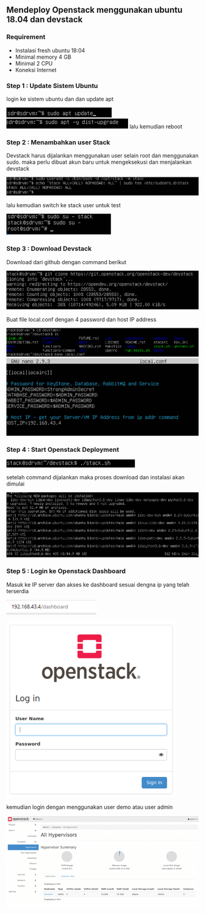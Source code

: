 ## Mendeploy Openstack menggunakan ubuntu 18.04 dan devstack

### Requirement
- Instalasi fresh ubuntu 18:04
- Minimal memory 4 GB
- Minimal 2 CPU
- Koneksi Internet

### Step 1 : Update Sistem Ubuntu
login ke sistem ubuntu dan dan update apt

![](images/1.PNG)
![](images/2.PNG)
lalu kemudian reboot

### Step 2 : Menambahkan user Stack
Devstack harus dijalankan menggunakan user selain root dan menggunakan sudo. maka perlu dibuat akun baru untuk mengeksekusi dan menjalankan devstack

![](images/3.PNG)

lalu kemudian switch ke stack user untuk test

![](images/4.PNG)

### Step 3 : Download Devstack

Download dari github dengan command berikut

![](images/5.PNG)

Buat file local.conf dengan 4 password dan host IP address

![](images/6.PNG)
![](images/7.PNG)

### Step 4 : Start Openstack Deployment

![](images/8.PNG)

setelah command dijalankan maka proses download dan instalasi akan dimulai

![](images/9.PNG)

### Step 5 : Login ke Openstack Dashboard

Masuk ke IP server dan akses ke dashboard sesuai dengna ip yang telah terserdia

![](images/10.PNG)

![](images/11.PNG)

kemudian login dengan menggunakan user demo atau user admin

![](images/12.PNG)